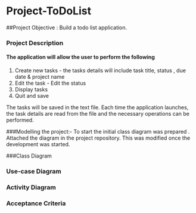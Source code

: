 # Project-ToDoList

##Project Objective : Build a todo list application​.

### Project Description

#### The application will allow the user to perform the following
1. Create new tasks - the tasks details will include task title, status , due date & project name
2. Edit the task - Edit the status
3. Display tasks
4. Quit and save

The tasks will be saved in the text file. Each time the application launches, the task details are read from the file
and the necessary operations can be performed.


###Modelling the project:-
To start the initial class diagram was prepared . Attached the diagram in the project repository. This was modified
once the development was started.

###Class Diagram



### Use-case Diagram


### Activity Diagram


### Acceptance Criteria







